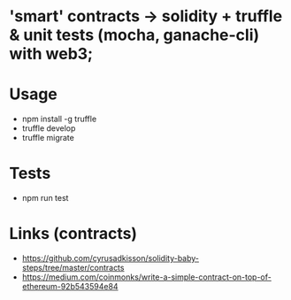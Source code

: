# 'smart' contracts -> solidity + truffle & unit tests (mocha, ganache-cli) with web3;

# Usage
- npm install -g truffle
- truffle develop
- truffle migrate

# Tests
- npm run test

# Links (contracts)
- https://github.com/cyrusadkisson/solidity-baby-steps/tree/master/contracts
- https://medium.com/coinmonks/write-a-simple-contract-on-top-of-ethereum-92b543594e84